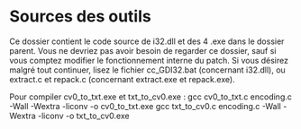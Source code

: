 ﻿# Sources des outils

Ce dossier contient le code source de i32.dll et des 4 .exe dans le dossier parent.
Vous ne devriez pas avoir besoin de regarder ce dossier, sauf si vous comptez modifier le fonctionnement interne du patch.
Si vous désirez malgré tout continuer, lisez le fichier cc_GDI32.bat (concernant i32.dll), ou extract.c et repack.c (concernant extract.exe et repack.exe).

Pour compiler cv0_to_txt.exe et txt_to_cv0.exe :
gcc cv0_to_txt.c encoding.c -Wall -Wextra -liconv -o cv0_to_txt.exe
gcc txt_to_cv0.c encoding.c -Wall -Wextra -liconv -o txt_to_cv0.exe